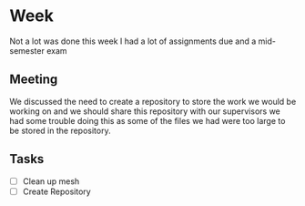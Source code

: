 # Week

Not a lot was done this week I had a lot of assignments due and a mid-semester  exam

## Meeting
 
We discussed the need to create a repository to store the work we would be working on and we should share
this repository with our supervisors we had some trouble doing this as some of the files we had were too large 
to be stored in the repository.

## Tasks

 

* [ ] Clean up mesh 
* [ ] Create Repository 